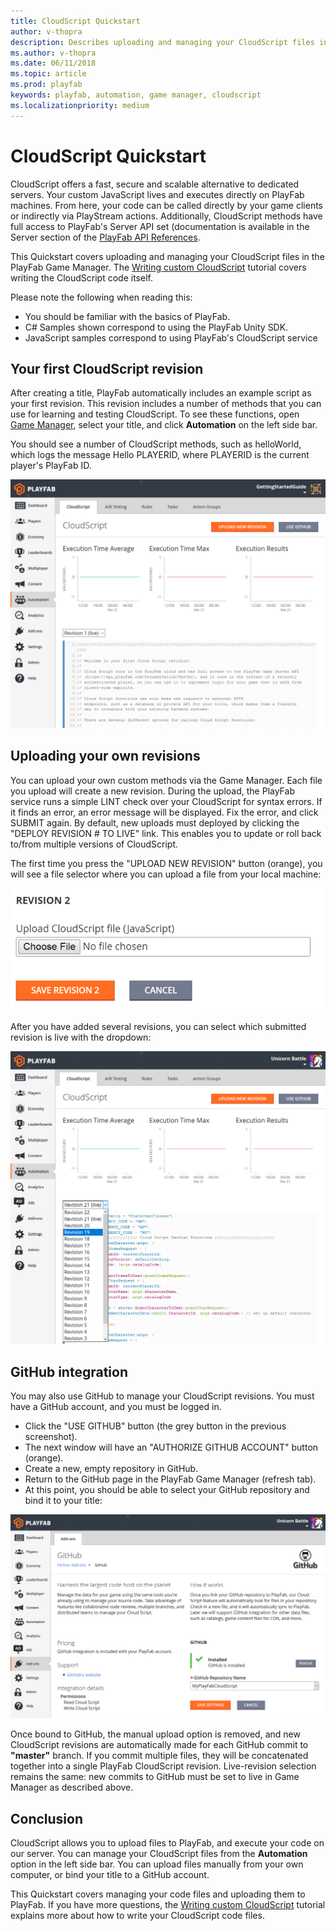 ```yaml
---
title: CloudScript Quickstart
author: v-thopra
description: Describes uploading and managing your CloudScript files in the PlayFab Game Manager.
ms.author: v-thopra
ms.date: 06/11/2018
ms.topic: article
ms.prod: playfab
keywords: playfab, automation, game manager, cloudscript
ms.localizationpriority: medium
---
```


# CloudScript Quickstart

CloudScript offers a fast, secure and scalable alternative to dedicated servers. Your custom JavaScript lives and executes directly on PlayFab machines. From here, your code can be called directly by your game clients or indirectly via PlayStream actions. Additionally, CloudScript methods have full access to PlayFab's Server API set (documentation is available in the Server section of the [PlayFab API References](../../../api-references/index.md).

This Quickstart covers uploading and managing your CloudScript files in the PlayFab Game Manager. The [Writing custom CloudScript](writing-custom-cloudscript.md) tutorial covers writing the CloudScript code itself.

Please note the following when reading this:

- You should be familiar with the basics of PlayFab.
- C# Samples shown correspond to using the PlayFab Unity SDK.
- JavaScript samples correspond to using PlayFab's CloudScript service

## Your first CloudScript revision

After creating a title, PlayFab automatically includes an example script as your first revision. This revision includes a number of methods that you can use for learning and testing CloudScript. To see these functions, open [Game Manager](https://developer.playfab.com/), select your title, and click **Automation** on the left side bar.

You should see a number of CloudScript methods, such as helloWorld, which logs the message Hello PLAYERID, where PLAYERID is the current player's PlayFab ID.

![Game Manager - Automation - CloudScript](media/tutorials/game-manager-cloudscript.png)  

## Uploading your own revisions

You can upload your own custom methods via the Game Manager. Each file you upload will create a new revision. During the upload, the PlayFab service runs a simple LINT check over your CloudScript for syntax errors. If it finds an error, an error message will be displayed. Fix the error, and click SUBMIT again. By default, new uploads must deployed by clicking the "DEPLOY REVISION # TO LIVE" link. This enables you to update or roll back to/from multiple versions of CloudScript.

The first time you press the "UPLOAD NEW REVISION" button (orange), you will see a file selector where you can upload a file from your local machine:

![Game Manager - Upload CloudScript file](media/tutorials/game-manager-upload-cloudscript.png)  

After you have added several revisions, you can select which submitted revision is live with the dropdown:

![Game Manager - Upload CloudScript - select revision](media/tutorials/game-manager-cloudscript-select-revision.png)  

## GitHub integration

You may also use GitHub to manage your CloudScript revisions. You must have a GitHub account, and you must be logged in.

- Click the "USE GITHUB" button (the grey button in the previous screenshot).
- The next window will have an "AUTHORIZE GITHUB ACCOUNT" button (orange).
- Create a new, empty repository in GitHub.
- Return to the GitHub page in the PlayFab Game Manager (refresh tab).
- At this point, you should be able to select your GitHub repository and bind it to your title:

![Game Manager - Addons - GitHub](media/tutorials/game-manager-addons-github.png)  

Once bound to GitHub, the manual upload option is removed, and new CloudScript revisions are automatically made for each GitHub commit to **"master"** branch. If you commit multiple files, they will be concatenated together into a single PlayFab CloudScript revision. Live-revision selection remains the same: new commits to GitHub must be set to live in Game Manager as described above.

## Conclusion

CloudScript allows you to upload files to PlayFab, and execute your code on our server. You can manage your CloudScript files from the **Automation** option in the left side bar.  You can upload files manually from your own computer, or bind your title to a GitHub account.

This Quickstart covers managing your code files and uploading them to PlayFab. If you have more questions, the [Writing custom CloudScript](writing-custom-cloudscript.md) tutorial explains more about how to write your CloudScript code files.